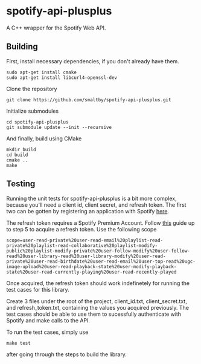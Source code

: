 # spotify-api-plusplus

A C++ wrapper for the Spotify Web API.

## Building

First, install necessary dependencies, if you don't already have them.

    sudo apt-get install cmake
    sudo apt-get install libcurl4-openssl-dev

Clone the repository

    git clone https://github.com/smaltby/spotify-api-plusplus.git

Initialize submodules

    cd spotify-api-plusplus
    git submodule update --init --recursive

And finally, build using CMake

    mkdir build
    cd build
    cmake ..
    make

## Testing

Running the unit tests for spotify-api-plusplus is a bit more complex,
because you'll need a client id, client secret, and refresh token. The
first two can be gotten by registering an application with Spotify
[here](https://developer.spotify.com/my-applications/).

The refresh token requires a Spotify Premium Account. Follow
[this](https://developer.spotify.com/web-api/authorization-guide/#authorization-code-flow)
guide up to step 5 to acquire a refresh token. Use the following scope

    scope=user-read-private%20user-read-email%20playlist-read-private%20playlist-read-collaborative%20playlist-modify-public%20playlist-modify-private%20user-follow-modify%20user-follow-read%20user-library-read%20user-library-modify%20user-read-private%20user-read-birthdate%20user-read-email%20user-top-read%20ugc-image-upload%20user-read-playback-state%20user-modify-playback-state%20user-read-currently-playing%20user-read-recently-played

Once acquired, the refresh token should work indefinetely for running the
test cases for this library.

Create 3 files under the root of the project, client_id.txt, client_secret.txt,
and refresh_token.txt, containing the values you acquired previously. The
test cases should be able to use them to sucessfully authenticate with Spotify
and make calls to the API.

To run the test cases, simply use

    make test

after going through the steps to build the library.
